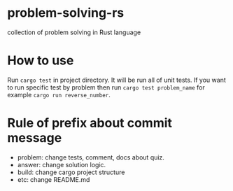 # problem-solving-rs
collection of problem solving in Rust language

# How to use

Run `cargo test` in project directory. It will be run all of unit tests. If you want to run specific test by problem then run `cargo test problem_name` for example `cargo run reverse_number`.

# Rule of prefix about commit message

- problem: change tests, comment, docs about quiz.
- answer: change solution logic.
- build: change cargo project structure
- etc: change README.md